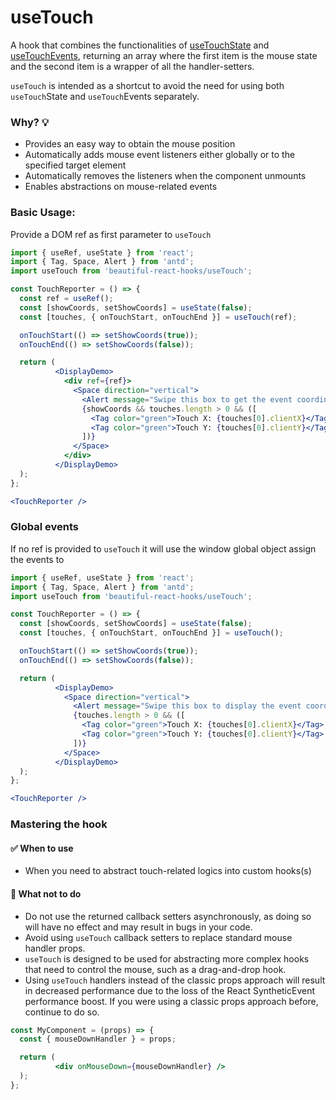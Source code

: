 # useTouch

A hook that combines the functionalities of [useTouchState](./useTouchState.md) and [useTouchEvents](./useTouchEvents.md), returning an
array where the first item is the mouse state and the second item is a wrapper of all the handler-setters.

`useTouch` is intended as a shortcut to avoid the need for using both `useTouch`State and `useTouch`Events separately.

### Why? 💡

- Provides an easy way to obtain the mouse position
- Automatically adds mouse event listeners either globally or to the specified target element
- Automatically removes the listeners when the component unmounts
- Enables abstractions on mouse-related events

### Basic Usage:

Provide a DOM ref as first parameter to `useTouch`

```jsx harmony
import { useRef, useState } from 'react';
import { Tag, Space, Alert } from 'antd';
import useTouch from 'beautiful-react-hooks/useTouch';

const TouchReporter = () => {
  const ref = useRef();
  const [showCoords, setShowCoords] = useState(false);
  const [touches, { onTouchStart, onTouchEnd }] = useTouch(ref);

  onTouchStart(() => setShowCoords(true));
  onTouchEnd(() => setShowCoords(false));

  return (
          <DisplayDemo>
            <div ref={ref}>
              <Space direction="vertical">
                <Alert message="Swipe this box to get the event coordinates" type="info" showIcon />
                {showCoords && touches.length > 0 && ([
                  <Tag color="green">Touch X: {touches[0].clientX}</Tag>,
                  <Tag color="green">Touch Y: {touches[0].clientY}</Tag>
                ])}
              </Space>
            </div>
          </DisplayDemo>
  );
};

<TouchReporter />
```

### Global events

If no ref is provided to `useTouch` it will use the window global object assign the events to

```jsx harmony
import { useRef, useState } from 'react';
import { Tag, Space, Alert } from 'antd';
import useTouch from 'beautiful-react-hooks/useTouch';

const TouchReporter = () => {
  const [showCoords, setShowCoords] = useState(false);
  const [touches, { onTouchStart, onTouchEnd }] = useTouch();

  onTouchStart(() => setShowCoords(true));
  onTouchEnd(() => setShowCoords(false));

  return (
          <DisplayDemo>
            <Space direction="vertical">
              <Alert message="Swipe this box to display the event coordinates" type="info" showIcon />
              {touches.length > 0 && ([
                <Tag color="green">Touch X: {touches[0].clientX}</Tag>,
                <Tag color="green">Touch Y: {touches[0].clientY}</Tag>
              ])}
            </Space>
          </DisplayDemo>
  );
};

<TouchReporter />
```

### Mastering the hook

#### ✅ When to use

- When you need to abstract touch-related logics into custom hooks(s)

#### 🛑 What not to do

- Do not use the returned callback setters asynchronously, as doing so will have no effect and may result in bugs in your code.
- Avoid using `useTouch` callback setters to replace standard mouse handler props.
- `useTouch`  is designed to be used for abstracting more complex hooks that need to control the mouse, such as a drag-and-drop hook.
- Using `useTouch` handlers instead of the classic props approach will result in decreased performance due to the loss of the React
  SyntheticEvent performance boost. If you were using a classic props approach before, continue to do so.

```jsx harmony static noedit
const MyComponent = (props) => {
  const { mouseDownHandler } = props;

  return (
          <div onMouseDown={mouseDownHandler} />
  );
};
```

<!-- Types -->
